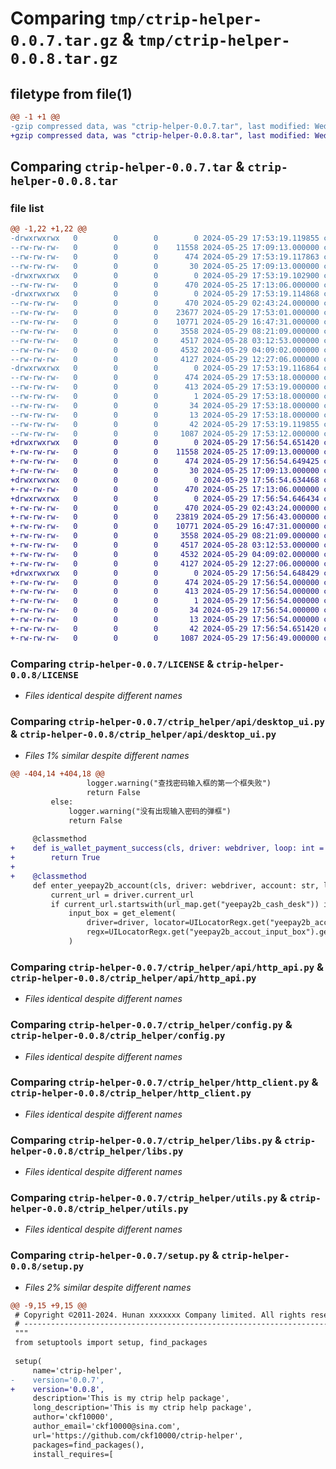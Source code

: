 # Comparing `tmp/ctrip-helper-0.0.7.tar.gz` & `tmp/ctrip-helper-0.0.8.tar.gz`

## filetype from file(1)

```diff
@@ -1 +1 @@
-gzip compressed data, was "ctrip-helper-0.0.7.tar", last modified: Wed May 29 17:53:19 2024, max compression
+gzip compressed data, was "ctrip-helper-0.0.8.tar", last modified: Wed May 29 17:56:54 2024, max compression
```

## Comparing `ctrip-helper-0.0.7.tar` & `ctrip-helper-0.0.8.tar`

### file list

```diff
@@ -1,22 +1,22 @@
-drwxrwxrwx   0        0        0        0 2024-05-29 17:53:19.119855 ctrip-helper-0.0.7/
--rw-rw-rw-   0        0        0    11558 2024-05-25 17:09:13.000000 ctrip-helper-0.0.7/LICENSE
--rw-rw-rw-   0        0        0      474 2024-05-29 17:53:19.117863 ctrip-helper-0.0.7/PKG-INFO
--rw-rw-rw-   0        0        0       30 2024-05-25 17:09:13.000000 ctrip-helper-0.0.7/README.md
-drwxrwxrwx   0        0        0        0 2024-05-29 17:53:19.102900 ctrip-helper-0.0.7/ctrip_helper/
--rw-rw-rw-   0        0        0      470 2024-05-25 17:13:06.000000 ctrip-helper-0.0.7/ctrip_helper/__init__.py
-drwxrwxrwx   0        0        0        0 2024-05-29 17:53:19.114868 ctrip-helper-0.0.7/ctrip_helper/api/
--rw-rw-rw-   0        0        0      470 2024-05-29 02:43:24.000000 ctrip-helper-0.0.7/ctrip_helper/api/__init__.py
--rw-rw-rw-   0        0        0    23677 2024-05-29 17:53:01.000000 ctrip-helper-0.0.7/ctrip_helper/api/desktop_ui.py
--rw-rw-rw-   0        0        0    10771 2024-05-29 16:47:31.000000 ctrip-helper-0.0.7/ctrip_helper/api/http_api.py
--rw-rw-rw-   0        0        0     3558 2024-05-29 08:21:09.000000 ctrip-helper-0.0.7/ctrip_helper/config.py
--rw-rw-rw-   0        0        0     4517 2024-05-28 03:12:53.000000 ctrip-helper-0.0.7/ctrip_helper/http_client.py
--rw-rw-rw-   0        0        0     4532 2024-05-29 04:09:02.000000 ctrip-helper-0.0.7/ctrip_helper/libs.py
--rw-rw-rw-   0        0        0     4127 2024-05-29 12:27:06.000000 ctrip-helper-0.0.7/ctrip_helper/utils.py
-drwxrwxrwx   0        0        0        0 2024-05-29 17:53:19.116864 ctrip-helper-0.0.7/ctrip_helper.egg-info/
--rw-rw-rw-   0        0        0      474 2024-05-29 17:53:18.000000 ctrip-helper-0.0.7/ctrip_helper.egg-info/PKG-INFO
--rw-rw-rw-   0        0        0      413 2024-05-29 17:53:19.000000 ctrip-helper-0.0.7/ctrip_helper.egg-info/SOURCES.txt
--rw-rw-rw-   0        0        0        1 2024-05-29 17:53:18.000000 ctrip-helper-0.0.7/ctrip_helper.egg-info/dependency_links.txt
--rw-rw-rw-   0        0        0       34 2024-05-29 17:53:18.000000 ctrip-helper-0.0.7/ctrip_helper.egg-info/requires.txt
--rw-rw-rw-   0        0        0       13 2024-05-29 17:53:18.000000 ctrip-helper-0.0.7/ctrip_helper.egg-info/top_level.txt
--rw-rw-rw-   0        0        0       42 2024-05-29 17:53:19.119855 ctrip-helper-0.0.7/setup.cfg
--rw-rw-rw-   0        0        0     1087 2024-05-29 17:53:12.000000 ctrip-helper-0.0.7/setup.py
+drwxrwxrwx   0        0        0        0 2024-05-29 17:56:54.651420 ctrip-helper-0.0.8/
+-rw-rw-rw-   0        0        0    11558 2024-05-25 17:09:13.000000 ctrip-helper-0.0.8/LICENSE
+-rw-rw-rw-   0        0        0      474 2024-05-29 17:56:54.649425 ctrip-helper-0.0.8/PKG-INFO
+-rw-rw-rw-   0        0        0       30 2024-05-25 17:09:13.000000 ctrip-helper-0.0.8/README.md
+drwxrwxrwx   0        0        0        0 2024-05-29 17:56:54.634468 ctrip-helper-0.0.8/ctrip_helper/
+-rw-rw-rw-   0        0        0      470 2024-05-25 17:13:06.000000 ctrip-helper-0.0.8/ctrip_helper/__init__.py
+drwxrwxrwx   0        0        0        0 2024-05-29 17:56:54.646434 ctrip-helper-0.0.8/ctrip_helper/api/
+-rw-rw-rw-   0        0        0      470 2024-05-29 02:43:24.000000 ctrip-helper-0.0.8/ctrip_helper/api/__init__.py
+-rw-rw-rw-   0        0        0    23819 2024-05-29 17:56:43.000000 ctrip-helper-0.0.8/ctrip_helper/api/desktop_ui.py
+-rw-rw-rw-   0        0        0    10771 2024-05-29 16:47:31.000000 ctrip-helper-0.0.8/ctrip_helper/api/http_api.py
+-rw-rw-rw-   0        0        0     3558 2024-05-29 08:21:09.000000 ctrip-helper-0.0.8/ctrip_helper/config.py
+-rw-rw-rw-   0        0        0     4517 2024-05-28 03:12:53.000000 ctrip-helper-0.0.8/ctrip_helper/http_client.py
+-rw-rw-rw-   0        0        0     4532 2024-05-29 04:09:02.000000 ctrip-helper-0.0.8/ctrip_helper/libs.py
+-rw-rw-rw-   0        0        0     4127 2024-05-29 12:27:06.000000 ctrip-helper-0.0.8/ctrip_helper/utils.py
+drwxrwxrwx   0        0        0        0 2024-05-29 17:56:54.648429 ctrip-helper-0.0.8/ctrip_helper.egg-info/
+-rw-rw-rw-   0        0        0      474 2024-05-29 17:56:54.000000 ctrip-helper-0.0.8/ctrip_helper.egg-info/PKG-INFO
+-rw-rw-rw-   0        0        0      413 2024-05-29 17:56:54.000000 ctrip-helper-0.0.8/ctrip_helper.egg-info/SOURCES.txt
+-rw-rw-rw-   0        0        0        1 2024-05-29 17:56:54.000000 ctrip-helper-0.0.8/ctrip_helper.egg-info/dependency_links.txt
+-rw-rw-rw-   0        0        0       34 2024-05-29 17:56:54.000000 ctrip-helper-0.0.8/ctrip_helper.egg-info/requires.txt
+-rw-rw-rw-   0        0        0       13 2024-05-29 17:56:54.000000 ctrip-helper-0.0.8/ctrip_helper.egg-info/top_level.txt
+-rw-rw-rw-   0        0        0       42 2024-05-29 17:56:54.651420 ctrip-helper-0.0.8/setup.cfg
+-rw-rw-rw-   0        0        0     1087 2024-05-29 17:56:49.000000 ctrip-helper-0.0.8/setup.py
```

### Comparing `ctrip-helper-0.0.7/LICENSE` & `ctrip-helper-0.0.8/LICENSE`

 * *Files identical despite different names*

### Comparing `ctrip-helper-0.0.7/ctrip_helper/api/desktop_ui.py` & `ctrip-helper-0.0.8/ctrip_helper/api/desktop_ui.py`

 * *Files 1% similar despite different names*

```diff
@@ -404,14 +404,18 @@
                 logger.warning("查找密码输入框的第一个框失败")
                 return False
         else:
             logger.warning("没有出现输入密码的弹框")
             return False
 
     @classmethod
+    def is_wallet_payment_success(cls, driver: webdriver, loop: int = 1, sleep: float = 0) -> bool:
+        return True
+
+    @classmethod
     def enter_yeepay2b_account(cls, driver: webdriver, account: str, loop: int = 1, sleep: float = 0) -> bool:
         current_url = driver.current_url
         if current_url.startswith(url_map.get("yeepay2b_cash_desk")) is True:
             input_box = get_element(
                 driver=driver, locator=UILocatorRegx.get("yeepay2b_accout_input_box").get("locator"),
                 regx=UILocatorRegx.get("yeepay2b_accout_input_box").get("regx"), loop=loop, sleep=sleep
             )
```

### Comparing `ctrip-helper-0.0.7/ctrip_helper/api/http_api.py` & `ctrip-helper-0.0.8/ctrip_helper/api/http_api.py`

 * *Files identical despite different names*

### Comparing `ctrip-helper-0.0.7/ctrip_helper/config.py` & `ctrip-helper-0.0.8/ctrip_helper/config.py`

 * *Files identical despite different names*

### Comparing `ctrip-helper-0.0.7/ctrip_helper/http_client.py` & `ctrip-helper-0.0.8/ctrip_helper/http_client.py`

 * *Files identical despite different names*

### Comparing `ctrip-helper-0.0.7/ctrip_helper/libs.py` & `ctrip-helper-0.0.8/ctrip_helper/libs.py`

 * *Files identical despite different names*

### Comparing `ctrip-helper-0.0.7/ctrip_helper/utils.py` & `ctrip-helper-0.0.8/ctrip_helper/utils.py`

 * *Files identical despite different names*

### Comparing `ctrip-helper-0.0.7/setup.py` & `ctrip-helper-0.0.8/setup.py`

 * *Files 2% similar despite different names*

```diff
@@ -9,15 +9,15 @@
 # Copyright ©2011-2024. Hunan xxxxxxx Company limited. All rights reserved.
 # ---------------------------------------------------------------------------------------------------------
 """
 from setuptools import setup, find_packages
 
 setup(
     name='ctrip-helper',
-    version='0.0.7',
+    version='0.0.8',
     description='This is my ctrip help package',
     long_description='This is my ctrip help package',
     author='ckf10000',
     author_email='ckf10000@sina.com',
     url='https://github.com/ckf10000/ctrip-helper',
     packages=find_packages(),
     install_requires=[
```


